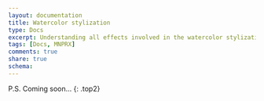 ```yaml
---
layout: documentation
title: Watercolor stylization
type: Docs
excerpt: Understanding all effects involved in the watercolor stylization
tags: [Docs, MNPRX]
comments: true
share: true
schema:
---
```



P.S. Coming soon...
{: .top2}
